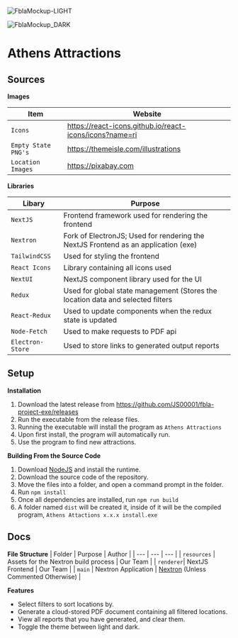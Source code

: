 ![FblaMockup-LIGHT](https://user-images.githubusercontent.com/49812749/156910603-3cd1ab94-938e-4ff6-8534-fa2f6eeef3e8.png)

![FblaMockup_DARK](https://user-images.githubusercontent.com/49812749/156910605-7f9a3aaf-7922-44a6-b887-3bc9ccb0446e.png)


# Athens Attractions

## Sources

**Images**

| Item | Website | 
| --- | --- |
| `Icons` | https://react-icons.github.io/react-icons/icons?name=ri | 
| `Empty State PNG's` | https://themeisle.com/illustrations |
| `Location Images` | https://pixabay.com | 

**Libraries**

| Libary | Purpose | 
| --- | --- |
| `NextJS` | Frontend framework used for rendering the frontend |
| `Nextron` | Fork of ElectronJS; Used for rendering the NextJS Frontend as an application (exe) |
| `TailwindCSS` | Used for styling the frontend |
| `React Icons` | Library containing all icons used | 
| `NextUI` | NextJS component library used for the UI | 
| `Redux` | Used for global state management (Stores the location data and selected filters |
| `React-Redux` | Used to update components when the redux state is updated | 
| `Node-Fetch` | Used to make requests to PDF api |
| `Electron-Store` | Used to store links to generated output reports |


## Setup

**Installation**
1. Download the latest release from https://github.com/JS00001/fbla-project-exe/releases
2. Run the executable from the release files.
3. Running the executable will install the program as `Athens Attractions`
4. Upon first install, the program will automatically run.
5. Use the program to find new attractions.


**Building From the Source Code**
1. Download [NodeJS](https://nodejs.org/en/download/) and install the runtime. 
2. Download the source code of the repository.
3. Move the files into a folder, and open a command prompt in the folder.
4. Run `npm install`
5. Once all dependencies are installed, run `npm run build`
6. A folder named `dist` will be created it, inside of it will be the compiled program, `Athens Attactions x.x.x install.exe`


## Docs

**File Structure**
| Folder | Purpose | Author |
| --- | --- | --- | 
| `resources` | Assets for the Nextron build process | Our Team |
| `renderer`| NextJS Frontend | Our Team |
| `main` | Nextron Application | [Nextron](https://github.com/saltyshiomix/nextron) (Unless Commented Otherwise) |


**Features**
- Select filters to sort locations by.
- Generate a cloud-stored PDF document containing all filtered locations.
- View all reports that you have generated, and clear them.
- Toggle the theme between light and dark.
